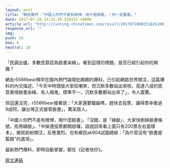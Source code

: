 ```yaml
---
layout: post
title: "網民驚呼：「中國人你們不是有微博，用什麼臉書」！你一定要看。"
date: 2017-07-28 14:25:39.539332 +0800
article_url: "http://ivoting.chinatimes.com/result/20170728002318261001"
response_url: ""
img: 
push: 26
boo: 6
neutral: 26
---
```


「民調出爐，多數民眾認為臉書染綠」，看到這樣的標題，是否已經引起你的興趣？

網友r5566bear稍早在國內熱門論壇批踢踢的爆料，已引起網路世界關注，這篇爆料的內文描述，「今天中時頭版大家狂嘲笑，但沉默多數站出來啦，高達八成的民意覺得臉書染綠、有人搞鬼、標準不一，沉默多數都站出來了」，令人震驚。

但這還沒完，r5566bear接著說：「大家還要鐵齒嗎，趕快去投票，讓得票率衝過9成阿，讓台灣正式接管臉書」，驚呆眾人。

「中國人你們不是有微博，用什麼臉書」、「沒錯，是「綠臉」，大家快刪掉臉書帳號，拒用綠臉」、「中屎連投票都開啟囉，話說回來看上面只有200票左右當樣本」，鄉民紛紛關注，反應激烈。也有鄉民ak904試圖總結：「為什麼沒有"臉書是藍臉"的選項」。

最新熱門爆料，即時自動掌握，都在《記者快抄》。

<a href = "https://www.ptt.cc/bbs/Gossiping/M.1501210769.A.6FC.html">原文連結</a>

